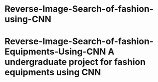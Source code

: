 # Reverse-Image-Search-of-fashion-using-CNN
# Reverse-Image-Search-of-fashion-Equipments-Using-CNN A undergraduate project for fashion equipments using CNN
